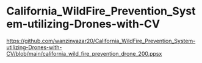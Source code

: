 # California_WildFire_Prevention_System-utilizing-Drones-with-CV

https://github.com/wanzinyazar20/California_WildFire_Prevention_System-utilizing-Drones-with-CV/blob/main/california_wild_fire_prevention_drone_200.ppsx
